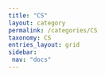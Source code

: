 ```yaml
---
title: "CS"
layout: category
permalink: /categories/CS
taxonomy: CS
entries_layout: grid
sidebar:
 nav: "docs"
---
```


